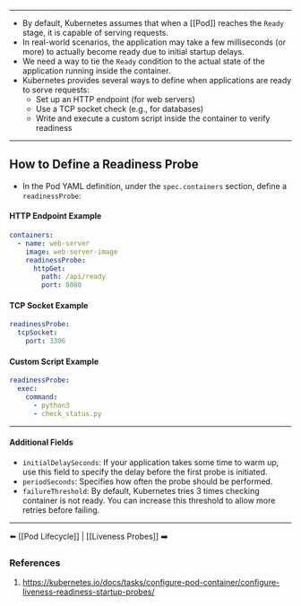 ___
- By default, Kubernetes assumes that when a [[Pod]] reaches the `Ready` stage, it is capable of serving requests.
- In real-world scenarios, the application may take a few milliseconds (or more) to actually become ready due to initial startup delays.
- We need a way to tie the `Ready` condition to the actual state of the application running inside the container.
- Kubernetes provides several ways to define when applications are ready to serve requests:
    - Set up an HTTP endpoint (for web servers)
    - Use a TCP socket check (e.g., for databases)        
    - Write and execute a custom script inside the container to verify readiness
___
## How to Define a Readiness Probe
- In the Pod YAML definition, under the `spec.containers` section, define a `readinessProbe`:
#### HTTP Endpoint Example
```yaml
containers:
  - name: web-server
    image: web-server-image
    readinessProbe:
      httpGet:
        path: /api/ready
        port: 8080
```

#### TCP Socket Example
```yaml
readinessProbe:
  tcpSocket:
    port: 3306
```

#### Custom Script Example
```yaml
readinessProbe:
  exec:
    command:
      - python3
      - check_status.py
```
___
#### Additional Fields
- `initialDelaySeconds`: If your application takes some time to warm up, use this field to specify the delay before the first probe is initiated.
- `periodSeconds`: Specifies how often the probe should be performed.
- `failureThreshold`: By default, Kubernetes tries 3 times checking container is not ready. You can increase this threshold to allow more retries before failing.
___
⬅️ [[Pod Lifecycle]] | [[Liveness Probes]] ➡️

### References

1. https://kubernetes.io/docs/tasks/configure-pod-container/configure-liveness-readiness-startup-probes/
    